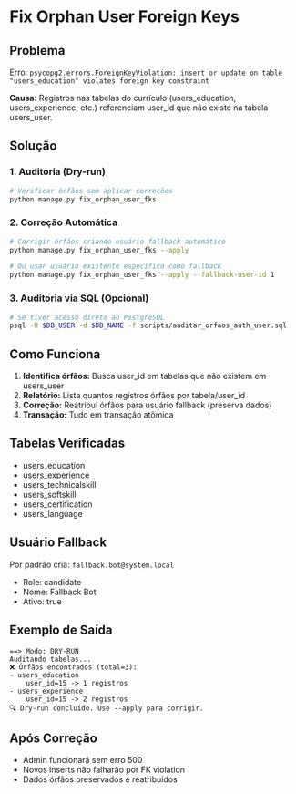 # Fix Orphan User Foreign Keys

## Problema

Erro: `psycopg2.errors.ForeignKeyViolation: insert or update on table "users_education" violates foreign key constraint`

**Causa:** Registros nas tabelas do currículo (users_education, users_experience, etc.) referenciam user_id que não existe na tabela users_user.

## Solução

### 1. Auditoria (Dry-run)

```bash
# Verificar órfãos sem aplicar correções
python manage.py fix_orphan_user_fks
```

### 2. Correção Automática

```bash
# Corrigir órfãos criando usuário fallback automático
python manage.py fix_orphan_user_fks --apply

# Ou usar usuário existente específico como fallback
python manage.py fix_orphan_user_fks --apply --fallback-user-id 1
```

### 3. Auditoria via SQL (Opcional)

```bash
# Se tiver acesso direto ao PostgreSQL
psql -U $DB_USER -d $DB_NAME -f scripts/auditar_orfaos_auth_user.sql
```

## Como Funciona

1. **Identifica órfãos:** Busca user_id em tabelas que não existem em users_user
2. **Relatório:** Lista quantos registros órfãos por tabela/user_id
3. **Correção:** Reatribui órfãos para usuário fallback (preserva dados)
4. **Transação:** Tudo em transação atômica

## Tabelas Verificadas

- users_education
- users_experience  
- users_technicalskill
- users_softskill
- users_certification
- users_language

## Usuário Fallback

Por padrão cria: `fallback.bot@system.local`
- Role: candidate
- Nome: Fallback Bot
- Ativo: true

## Exemplo de Saída

```
==> Modo: DRY-RUN
Auditando tabelas...
❌ Órfãos encontrados (total=3):
- users_education
    user_id=15 -> 1 registros
- users_experience  
    user_id=15 -> 2 registros
🔍 Dry-run concluído. Use --apply para corrigir.
```

## Após Correção

- Admin funcionará sem erro 500
- Novos inserts não falharão por FK violation
- Dados órfãos preservados e reatribuídos 